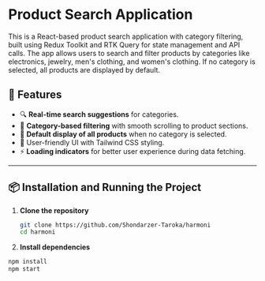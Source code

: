 # Product Search Application

This is a React-based product search application with category filtering, built using Redux Toolkit and RTK Query for state management and API calls. The app allows users to search and filter products by categories like electronics, jewelry, men's clothing, and women's clothing. If no category is selected, all products are displayed by default.

## 🚀 Features

- 🔍 **Real-time search suggestions** for categories.
- 📂 **Category-based filtering** with smooth scrolling to product sections.
- 📄 **Default display of all products** when no category is selected.
- 🎨 User-friendly UI with Tailwind CSS styling.
- ⚡ **Loading indicators** for better user experience during data fetching.

---

## 📦 Installation and Running the Project

1. **Clone the repository**  
   ```bash
   git clone https://github.com/Shondarzer-Taroka/harmoni
   cd harmoni

2. **Install dependencies**  
```bash
npm install
npm start